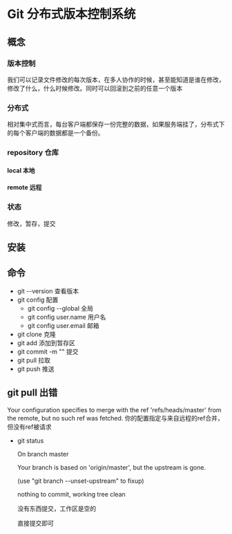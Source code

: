 # Git 分布式版本控制系统

## 概念

### 版本控制

我们可以记录文件修改的每次版本，在多人协作的时候，甚至能知道是谁在修改，修改了什么，什么时候修改。同时可以回滚到之前的任意一个版本

### 分布式

相对集中式而言，每台客户端都保存一份完整的数据，如果服务端挂了，分布式下的每个客户端的数据都是一个备份。

### repository 仓库

#### local 本地

#### remote 远程

### 状态

修改，暂存，提交

## 安装

## 命令

* git --version 查看版本
* git config 配置
  * git config --global 全局
  * git config user.name 用户名
  * git config user.email 邮箱
* git clone 克隆
* git add 添加到暂存区
* git commit -m "" 提交
* git pull 拉取
* git push 推送

## git pull 出错

Your configuration specifies to merge with the ref 'refs/heads/master' from the remote, but no such ref was fetched.
你的配置指定与来自远程的ref合并，但没有ref被请求

* git status

    On branch master

    Your branch is based on 'origin/master', but the upstream is gone.

    (use "git branch --unset-upstream" to fixup)

    nothing to commit, working tree clean

    没有东西提交，工作区是空的

    直接提交即可
